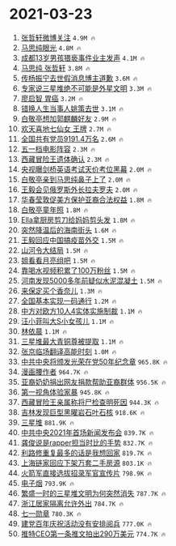 # 2021-03-23

1. [张哲轩微博关注](https://s.weibo.com/weibo?q=%23%E5%BC%A0%E5%93%B2%E8%BD%A9%E5%BE%AE%E5%8D%9A%E5%85%B3%E6%B3%A8%23&Refer=top) `4.9M 🔥`
1. [马思纯眼光](https://s.weibo.com/weibo?q=%23%E9%A9%AC%E6%80%9D%E7%BA%AF%E7%9C%BC%E5%85%89%23&Refer=top) `4.8M 🔥`
1. [成都13岁男孩猥亵事件业主发声](https://s.weibo.com/weibo?q=%23%E6%88%90%E9%83%BD13%E5%B2%81%E7%94%B7%E5%AD%A9%E7%8C%A5%E4%BA%B5%E4%BA%8B%E4%BB%B6%E4%B8%9A%E4%B8%BB%E5%8F%91%E5%A3%B0%23&Refer=top) `4.1M 🔥`
1. [马思纯 张哲轩](https://s.weibo.com/weibo?q=%E9%A9%AC%E6%80%9D%E7%BA%AF%20%E5%BC%A0%E5%93%B2%E8%BD%A9&Refer=top) `3.8M 🔥`
1. [传杨振宁去世假消息博主道歉](https://s.weibo.com/weibo?q=%E4%BC%A0%E6%9D%A8%E6%8C%AF%E5%AE%81%E5%8E%BB%E4%B8%96%E5%81%87%E6%B6%88%E6%81%AF%E5%8D%9A%E4%B8%BB%E9%81%93%E6%AD%89&Refer=top) `3.6M 🔥`
1. [专家说三星堆绝不可能是外星文明](https://s.weibo.com/weibo?q=%23%E4%B8%93%E5%AE%B6%E8%AF%B4%E4%B8%89%E6%98%9F%E5%A0%86%E7%BB%9D%E4%B8%8D%E5%8F%AF%E8%83%BD%E6%98%AF%E5%A4%96%E6%98%9F%E6%96%87%E6%98%8E%23&Refer=top) `3.3M 🔥`
1. [廖启智 胃癌](https://s.weibo.com/weibo?q=%E5%BB%96%E5%90%AF%E6%99%BA%20%E8%83%83%E7%99%8C&Refer=top) `3.2M 🔥`
1. [错换人生当事人姚策去世](https://s.weibo.com/weibo?q=%23%E9%94%99%E6%8D%A2%E4%BA%BA%E7%94%9F%E5%BD%93%E4%BA%8B%E4%BA%BA%E5%A7%9A%E7%AD%96%E5%8E%BB%E4%B8%96%23&Refer=top) `3.1M 🔥`
1. [白敬亭想加郭麒麟好友](https://s.weibo.com/weibo?q=%23%E7%99%BD%E6%95%AC%E4%BA%AD%E6%83%B3%E5%8A%A0%E9%83%AD%E9%BA%92%E9%BA%9F%E5%A5%BD%E5%8F%8B%23&Refer=top) `2.9M 🔥`
1. [欢天喜地七仙女 王牌](https://s.weibo.com/weibo?q=%E6%AC%A2%E5%A4%A9%E5%96%9C%E5%9C%B0%E4%B8%83%E4%BB%99%E5%A5%B3%20%E7%8E%8B%E7%89%8C&Refer=top) `2.7M 🔥`
1. [全国共有党员9191.4万名](https://s.weibo.com/weibo?q=%23%E5%85%A8%E5%9B%BD%E5%85%B1%E6%9C%89%E5%85%9A%E5%91%989191.4%E4%B8%87%E5%90%8D%23&Refer=top) `2.6M 🔥`
1. [五一档电影阵容](https://s.weibo.com/weibo?q=%23%E4%BA%94%E4%B8%80%E6%A1%A3%E7%94%B5%E5%BD%B1%E9%98%B5%E5%AE%B9%23&Refer=top) `2.3M 🔥`
1. [西藏冒险王遗体确认](https://s.weibo.com/weibo?q=%23%E8%A5%BF%E8%97%8F%E5%86%92%E9%99%A9%E7%8E%8B%E9%81%97%E4%BD%93%E7%A1%AE%E8%AE%A4%23&Refer=top) `2.3M 🔥`
1. [央视曝剑桥英语考试天价考位黑幕](https://s.weibo.com/weibo?q=%23%E5%A4%AE%E8%A7%86%E6%9B%9D%E5%89%91%E6%A1%A5%E8%8B%B1%E8%AF%AD%E8%80%83%E8%AF%95%E5%A4%A9%E4%BB%B7%E8%80%83%E4%BD%8D%E9%BB%91%E5%B9%95%23&Refer=top) `2.0M 🔥`
1. [白敬亭亲到马思纯鼻子上了](https://s.weibo.com/weibo?q=%23%E7%99%BD%E6%95%AC%E4%BA%AD%E4%BA%B2%E5%88%B0%E9%A9%AC%E6%80%9D%E7%BA%AF%E9%BC%BB%E5%AD%90%E4%B8%8A%E4%BA%86%23&Refer=top) `2.0M 🔥`
1. [王毅会见俄罗斯外长拉夫罗夫](https://s.weibo.com/weibo?q=%23%E7%8E%8B%E6%AF%85%E4%BC%9A%E8%A7%81%E4%BF%84%E7%BD%97%E6%96%AF%E5%A4%96%E9%95%BF%E6%8B%89%E5%A4%AB%E7%BD%97%E5%A4%AB%23&Refer=top) `2.0M 🔥`
1. [华春莹敦促美方保护亚裔合法权益](https://s.weibo.com/weibo?q=%23%E5%8D%8E%E6%98%A5%E8%8E%B9%E6%95%A6%E4%BF%83%E7%BE%8E%E6%96%B9%E4%BF%9D%E6%8A%A4%E4%BA%9A%E8%A3%94%E5%90%88%E6%B3%95%E6%9D%83%E7%9B%8A%23&Refer=top) `1.8M 🔥`
1. [白敬亭童年照](https://s.weibo.com/weibo?q=%23%E7%99%BD%E6%95%AC%E4%BA%AD%E7%AB%A5%E5%B9%B4%E7%85%A7%23&Refer=top) `1.8M 🔥`
1. [Ella拿厨房剪刀给妈妈剪头发](https://s.weibo.com/weibo?q=Ella%E6%8B%BF%E5%8E%A8%E6%88%BF%E5%89%AA%E5%88%80%E7%BB%99%E5%A6%88%E5%A6%88%E5%89%AA%E5%A4%B4%E5%8F%91&Refer=top) `1.8M 🔥`
1. [突然降温后的海南街头](https://s.weibo.com/weibo?q=%23%E7%AA%81%E7%84%B6%E9%99%8D%E6%B8%A9%E5%90%8E%E7%9A%84%E6%B5%B7%E5%8D%97%E8%A1%97%E5%A4%B4%23&Refer=top) `1.6M 🔥`
1. [王毅回应中国搞疫苗外交](https://s.weibo.com/weibo?q=%E7%8E%8B%E6%AF%85%E5%9B%9E%E5%BA%94%E4%B8%AD%E5%9B%BD%E6%90%9E%E7%96%AB%E8%8B%97%E5%A4%96%E4%BA%A4&Refer=top) `1.5M 🔥`
1. [山河令大结局](https://s.weibo.com/weibo?q=%E5%B1%B1%E6%B2%B3%E4%BB%A4%E5%A4%A7%E7%BB%93%E5%B1%80&Refer=top) `1.5M 🔥`
1. [姐看看月亮组吧](https://s.weibo.com/weibo?q=%E5%A7%90%E7%9C%8B%E7%9C%8B%E6%9C%88%E4%BA%AE%E7%BB%84%E5%90%A7&Refer=top) `1.5M 🔥`
1. [靠喝水视频积累了100万粉丝](https://s.weibo.com/weibo?q=%E9%9D%A0%E5%96%9D%E6%B0%B4%E8%A7%86%E9%A2%91%E7%A7%AF%E7%B4%AF%E4%BA%86100%E4%B8%87%E7%B2%89%E4%B8%9D&Refer=top) `1.5M 🔥`
1. [河南发现5000多年前疑似水泥混凝土](https://s.weibo.com/weibo?q=%23%E6%B2%B3%E5%8D%97%E5%8F%91%E7%8E%B05000%E5%A4%9A%E5%B9%B4%E5%89%8D%E7%96%91%E4%BC%BC%E6%B0%B4%E6%B3%A5%E6%B7%B7%E5%87%9D%E5%9C%9F%23&Refer=top) `1.5M 🔥`
1. [来保定买个香奈儿](https://s.weibo.com/weibo?q=%23%E6%9D%A5%E4%BF%9D%E5%AE%9A%E4%B9%B0%E4%B8%AA%E9%A6%99%E5%A5%88%E5%84%BF%23&Refer=top) `1.3M 🔥`
1. [全国基本实现一码通行](https://s.weibo.com/weibo?q=%23%E5%85%A8%E5%9B%BD%E5%9F%BA%E6%9C%AC%E5%AE%9E%E7%8E%B0%E4%B8%80%E7%A0%81%E9%80%9A%E8%A1%8C%23&Refer=top) `1.2M 🔥`
1. [中方对欧方10人4实体实施制裁](https://s.weibo.com/weibo?q=%23%E4%B8%AD%E6%96%B9%E5%AF%B9%E6%AC%A7%E6%96%B910%E4%BA%BA4%E5%AE%9E%E4%BD%93%E5%AE%9E%E6%96%BD%E5%88%B6%E8%A3%81%23&Refer=top) `1.1M 🔥`
1. [汪小菲叫大S小女孩儿](https://s.weibo.com/weibo?q=%23%E6%B1%AA%E5%B0%8F%E8%8F%B2%E5%8F%AB%E5%A4%A7S%E5%B0%8F%E5%A5%B3%E5%AD%A9%E5%84%BF%23&Refer=top) `1.1M 🔥`
1. [林依晨](https://s.weibo.com/weibo?q=%E6%9E%97%E4%BE%9D%E6%99%A8&Refer=top) `1.1M 🔥`
1. [三星堆最大青铜尊被提取](https://s.weibo.com/weibo?q=%23%E4%B8%89%E6%98%9F%E5%A0%86%E6%9C%80%E5%A4%A7%E9%9D%92%E9%93%9C%E5%B0%8A%E8%A2%AB%E6%8F%90%E5%8F%96%23&Refer=top) `1.1M 🔥`
1. [张京临场翻译高能时刻](https://s.weibo.com/weibo?q=%23%E5%BC%A0%E4%BA%AC%E4%B8%B4%E5%9C%BA%E7%BF%BB%E8%AF%91%E9%AB%98%E8%83%BD%E6%97%B6%E5%88%BB%23&Refer=top) `1.0M 🔥`
1. [中共中央将颁发光荣在党50年纪念章](https://s.weibo.com/weibo?q=%E4%B8%AD%E5%85%B1%E4%B8%AD%E5%A4%AE%E5%B0%86%E9%A2%81%E5%8F%91%E5%85%89%E8%8D%A3%E5%9C%A8%E5%85%9A50%E5%B9%B4%E7%BA%AA%E5%BF%B5%E7%AB%A0&Refer=top) `965.8K 🔥`
1. [漫画腰作者](https://s.weibo.com/weibo?q=%E6%BC%AB%E7%94%BB%E8%85%B0%E4%BD%9C%E8%80%85&Refer=top) `964.7K 🔥`
1. [亚裔奶奶捐出网友捐款帮助亚裔群体](https://s.weibo.com/weibo?q=%E4%BA%9A%E8%A3%94%E5%A5%B6%E5%A5%B6%E6%8D%90%E5%87%BA%E7%BD%91%E5%8F%8B%E6%8D%90%E6%AC%BE%E5%B8%AE%E5%8A%A9%E4%BA%9A%E8%A3%94%E7%BE%A4%E4%BD%93&Refer=top) `956.5K 🔥`
1. [第一视角体验家暴](https://s.weibo.com/weibo?q=%23%E7%AC%AC%E4%B8%80%E8%A7%86%E8%A7%92%E4%BD%93%E9%AA%8C%E5%AE%B6%E6%9A%B4%23&Refer=top) `945.8K 🔥`
1. [西藏冒险王亲属称将尸检查明死因](https://s.weibo.com/weibo?q=%E8%A5%BF%E8%97%8F%E5%86%92%E9%99%A9%E7%8E%8B%E4%BA%B2%E5%B1%9E%E7%A7%B0%E5%B0%86%E5%B0%B8%E6%A3%80%E6%9F%A5%E6%98%8E%E6%AD%BB%E5%9B%A0&Refer=top) `944.3K 🔥`
1. [吉林发现巨型黑曜岩石叶石核](https://s.weibo.com/weibo?q=%E5%90%89%E6%9E%97%E5%8F%91%E7%8E%B0%E5%B7%A8%E5%9E%8B%E9%BB%91%E6%9B%9C%E5%B2%A9%E7%9F%B3%E5%8F%B6%E7%9F%B3%E6%A0%B8&Refer=top) `918.6K 🔥`
1. [三星堆](https://s.weibo.com/weibo?q=%E4%B8%89%E6%98%9F%E5%A0%86&Refer=top) `881.9K 🔥`
1. [中共中央2021年首场新闻发布会](https://s.weibo.com/weibo?q=%23%E4%B8%AD%E5%85%B1%E4%B8%AD%E5%A4%AE2021%E5%B9%B4%E9%A6%96%E5%9C%BA%E6%96%B0%E9%97%BB%E5%8F%91%E5%B8%83%E4%BC%9A%23&Refer=top) `839.7K 🔥`
1. [龚俊说是rapper担当时比的手势](https://s.weibo.com/weibo?q=%23%E9%BE%9A%E4%BF%8A%E8%AF%B4%E6%98%AFrapper%E6%8B%85%E5%BD%93%E6%97%B6%E6%AF%94%E7%9A%84%E6%89%8B%E5%8A%BF%23&Refer=top) `832.7K 🔥`
1. [利路修重复最多的话是我想回家](https://s.weibo.com/weibo?q=%23%E5%88%A9%E8%B7%AF%E4%BF%AE%E9%87%8D%E5%A4%8D%E6%9C%80%E5%A4%9A%E7%9A%84%E8%AF%9D%E6%98%AF%E6%88%91%E6%83%B3%E5%9B%9E%E5%AE%B6%23&Refer=top) `819.7K 🔥`
1. [上海链家回应下架万套二手房源](https://s.weibo.com/weibo?q=%E4%B8%8A%E6%B5%B7%E9%93%BE%E5%AE%B6%E5%9B%9E%E5%BA%94%E4%B8%8B%E6%9E%B6%E4%B8%87%E5%A5%97%E4%BA%8C%E6%89%8B%E6%88%BF%E6%BA%90&Refer=top) `803.1K 🔥`
1. [火箭军直接选拔招录军官宣传片](https://s.weibo.com/weibo?q=%E7%81%AB%E7%AE%AD%E5%86%9B%E7%9B%B4%E6%8E%A5%E9%80%89%E6%8B%94%E6%8B%9B%E5%BD%95%E5%86%9B%E5%AE%98%E5%AE%A3%E4%BC%A0%E7%89%87&Refer=top) `798.9K 🔥`
1. [电子烟](https://s.weibo.com/weibo?q=%E7%94%B5%E5%AD%90%E7%83%9F&Refer=top) `793.9K 🔥`
1. [繁盛一时的三星堆文明为何突然消失](https://s.weibo.com/weibo?q=%23%E7%B9%81%E7%9B%9B%E4%B8%80%E6%97%B6%E7%9A%84%E4%B8%89%E6%98%9F%E5%A0%86%E6%96%87%E6%98%8E%E4%B8%BA%E4%BD%95%E7%AA%81%E7%84%B6%E6%B6%88%E5%A4%B1%23&Refer=top) `787.7K 🔥`
1. [浙江居家隔离允许外出](https://s.weibo.com/weibo?q=%23%E6%B5%99%E6%B1%9F%E5%B1%85%E5%AE%B6%E9%9A%94%E7%A6%BB%E5%85%81%E8%AE%B8%E5%A4%96%E5%87%BA%23&Refer=top) `784.7K 🔥`
1. [七一勋章](https://s.weibo.com/weibo?q=%23%E4%B8%83%E4%B8%80%E5%8B%8B%E7%AB%A0%23&Refer=top) `780.3K 🔥`
1. [建党百年庆祝活动没有安排阅兵](https://s.weibo.com/weibo?q=%E5%BB%BA%E5%85%9A%E7%99%BE%E5%B9%B4%E5%BA%86%E7%A5%9D%E6%B4%BB%E5%8A%A8%E6%B2%A1%E6%9C%89%E5%AE%89%E6%8E%92%E9%98%85%E5%85%B5&Refer=top) `777.0K 🔥`
1. [推特CEO第一条推文拍出290万美元](https://s.weibo.com/weibo?q=%E6%8E%A8%E7%89%B9CEO%E7%AC%AC%E4%B8%80%E6%9D%A1%E6%8E%A8%E6%96%87%E6%8B%8D%E5%87%BA290%E4%B8%87%E7%BE%8E%E5%85%83&Refer=top) `774.7K 🔥`
